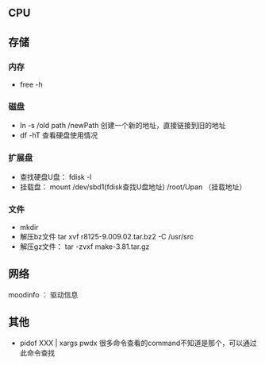 ## CPU 

## 存储
### 内存
* free -h

### 磁盘
* ln -s /old path /newPath 创建一个新的地址，直接链接到旧的地址
* df -hT 查看硬盘使用情况

### 扩展盘
* 查找硬盘U盘： fdisk -l
* 挂载盘： mount  /dev/sbd1(fdisk查找U盘地址) /root/Upan （挂载地址）

### 文件
* mkdir
* 解压bz文件 tar xvf r8125-9.009.02.tar.bz2  -C /usr/src
* 解压gz文件： tar -zvxf make-3.81.tar.gz

## 网络
moodinfo ： 驱动信息



## 其他
* pidof XXX | xargs pwdx 很多命令查看的command不知道是那个，可以通过此命令查找

